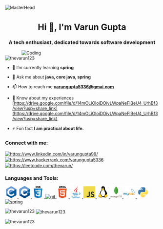 ![MasterHead](https://media.istockphoto.com/id/636526232/vector/software-engineering-banner-and-icons.jpg?s=170667a&w=0&k=20&c=l2guNn4wqKHIYoM0nLJyeYX8WMlrDYmStypGtTgVVTQ=)
<h1 align="center">Hi 👋, I'm Varun Gupta</h1>
<h3 align="center">A tech enthusiast, dedicated towards software development</h3>
<img align="right" alt="Coding" width="450" src="https://www.lambdatest.com/resources/images/news24.gif" >

<p align="left"> <img src="https://komarev.com/ghpvc/?username=thevarun123&label=Profile%20views&color=0e75b6&style=flat" alt="thevarun123" /> </p>

- 🌱 I’m currently learning **spring**

- 💬 Ask me about **java, core java, spring**

- 📫 How to reach me **varungupta5336@gmai.com**

- 📄 Know about my experiences [https://drive.google.com/file/d/14mOLiOloiDOivLWpaNeFlBeU4_UrhBf3/view?usp=share_link](https://drive.google.com/file/d/14mOLiOloiDOivLWpaNeFlBeU4_UrhBf3/view?usp=share_link)

- ⚡ Fun fact **I am practical about life.**

<h3 align="left">Connect with me:</h3>
<p align="left">
<a href="https://linkedin.com/in/https://www.linkedin.com/in/varungupta99/" target="blank"><img align="center" src="https://raw.githubusercontent.com/rahuldkjain/github-profile-readme-generator/master/src/images/icons/Social/linked-in-alt.svg" alt="https://www.linkedin.com/in/varungupta99/" height="30" width="40" /></a>
<a href="https://www.hackerrank.com/https://www.hackerrank.com/varungupta5336" target="blank"><img align="center" src="https://raw.githubusercontent.com/rahuldkjain/github-profile-readme-generator/master/src/images/icons/Social/hackerrank.svg" alt="https://www.hackerrank.com/varungupta5336" height="30" width="40" /></a>
<a href="https://www.leetcode.com/https://leetcode.com/thevarun/" target="blank"><img align="center" src="https://raw.githubusercontent.com/rahuldkjain/github-profile-readme-generator/master/src/images/icons/Social/leet-code.svg" alt="https://leetcode.com/thevarun/" height="30" width="40" /></a>
</p>

<h3 align="left">Languages and Tools:</h3>
<p align="left"> <a href="https://www.cprogramming.com/" target="_blank" rel="noreferrer"> <img src="https://raw.githubusercontent.com/devicons/devicon/master/icons/c/c-original.svg" alt="c" width="40" height="40"/> </a> <a href="https://www.w3schools.com/cpp/" target="_blank" rel="noreferrer"> <img src="https://raw.githubusercontent.com/devicons/devicon/master/icons/cplusplus/cplusplus-original.svg" alt="cplusplus" width="40" height="40"/> </a> <a href="https://www.w3schools.com/css/" target="_blank" rel="noreferrer"> <img src="https://raw.githubusercontent.com/devicons/devicon/master/icons/css3/css3-original-wordmark.svg" alt="css3" width="40" height="40"/> </a> <a href="https://git-scm.com/" target="_blank" rel="noreferrer"> <img src="https://www.vectorlogo.zone/logos/git-scm/git-scm-icon.svg" alt="git" width="40" height="40"/> </a> <a href="https://www.w3.org/html/" target="_blank" rel="noreferrer"> <img src="https://raw.githubusercontent.com/devicons/devicon/master/icons/html5/html5-original-wordmark.svg" alt="html5" width="40" height="40"/> </a> <a href="https://www.java.com" target="_blank" rel="noreferrer"> <img src="https://raw.githubusercontent.com/devicons/devicon/master/icons/java/java-original.svg" alt="java" width="40" height="40"/> </a> <a href="https://developer.mozilla.org/en-US/docs/Web/JavaScript" target="_blank" rel="noreferrer"> <img src="https://raw.githubusercontent.com/devicons/devicon/master/icons/javascript/javascript-original.svg" alt="javascript" width="40" height="40"/> </a> <a href="https://www.linux.org/" target="_blank" rel="noreferrer"> <img src="https://raw.githubusercontent.com/devicons/devicon/master/icons/linux/linux-original.svg" alt="linux" width="40" height="40"/> </a> <a href="https://www.mongodb.com/" target="_blank" rel="noreferrer"> <img src="https://raw.githubusercontent.com/devicons/devicon/master/icons/mongodb/mongodb-original-wordmark.svg" alt="mongodb" width="40" height="40"/> </a> <a href="https://www.mysql.com/" target="_blank" rel="noreferrer"> <img src="https://raw.githubusercontent.com/devicons/devicon/master/icons/mysql/mysql-original-wordmark.svg" alt="mysql" width="40" height="40"/> </a> <a href="https://www.python.org" target="_blank" rel="noreferrer"> <img src="https://raw.githubusercontent.com/devicons/devicon/master/icons/python/python-original.svg" alt="python" width="40" height="40"/> </a> <a href="https://spring.io/" target="_blank" rel="noreferrer"> <img src="https://www.vectorlogo.zone/logos/springio/springio-icon.svg" alt="spring" width="40" height="40"/> </a> </p>

<p><img align="left" src="https://github-readme-stats.vercel.app/api/top-langs?username=thevarun123&show_icons=true&locale=en&layout=compact" alt="thevarun123" /></p>

<p>&nbsp;<img align="center" src="https://github-readme-stats.vercel.app/api?username=thevarun123&show_icons=true&locale=en" alt="thevarun123" /></p>

<p><img align="center" src="https://github-readme-streak-stats.herokuapp.com/?user=thevarun123&" alt="thevarun123" /></p>


